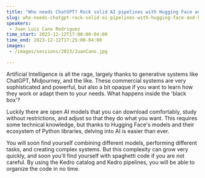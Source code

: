```yaml
---
title: "Who needs ChatGPT? Rock solid AI pipelines with Hugging Face and Kedro"
slug: who-needs-chatgpt-rock-solid-ai-pipelines-with-hugging-face-and-kedro
speakers:
 - Juan Luis Cano Rodriguez
time_start: 2023-12-12T17:00:00-04:00
time_end: 2023-12-12T17:25:00-04:00
images:
 - /images/sessions/2023/JuanCano.jpg

---
```


Artificial Intelligence is all the rage, largely thanks to generative systems like ChatGPT, Midjourney, and the like. These commercial systems are very sophisticated and powerful, but also a bit opaque if you want to learn how they work or adapt them to your needs. What happens inside the 'black box'?
 
 Luckily there are open AI models that you can download comfortably, study without restrictions, and adjust so that they do what you want. This requires some technical knowledge, but thanks to Hugging Face's models and their ecosystem of Python libraries, delving into AI is easier than ever.
 
 You will soon find yourself combining different models, performing different tasks, and creating complex systems. But this complexity can grow very quickly, and soon you'll find yourself with spaghetti code if you are not careful. By using the Kedro catalog and Kedro pipelines, you will be able to organize the code in no time.